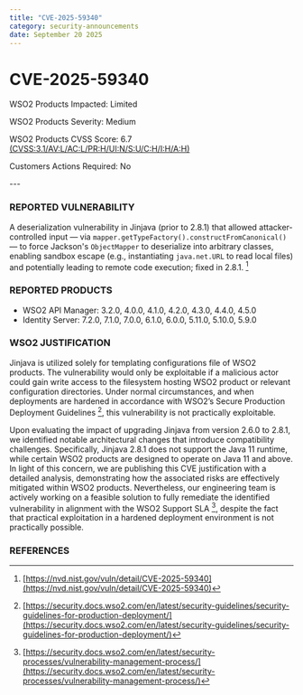 ```yaml
---
title: "CVE-2025-59340"
category: security-announcements
date: September 20 2025
---
```


# CVE-2025-59340

<p class="doc-info">WSO2 Products Impacted: Limited</p>
<p class="doc-info">WSO2 Products Severity: Medium</p>
<p class="doc-info">WSO2 Products CVSS Score: 6.7 <a href="https://www.first.org/cvss/calculator/3-1#CVSS:3.1/AV:L/AC:L/PR:H/UI:N/S:U/C:H/I:H/A:H">(CVSS:3.1/AV:L/AC:L/PR:H/UI:N/S:U/C:H/I:H/A:H)</a></p>
<p class="doc-info">Customers Actions Required: No</p>
---

### REPORTED VULNERABILITY

A deserialization vulnerability in Jinjava (prior to 2.8.1) that allowed attacker-controlled input — via `mapper.getTypeFactory().constructFromCanonical()` — to force Jackson's `ObjectMapper` to deserialize into arbitrary classes, enabling sandbox escape (e.g., instantiating `java.net.URL` to read local files) and potentially leading to remote code execution; fixed in 2.8.1. [^1]

### REPORTED PRODUCTS

- WSO2 API Manager: 3.2.0, 4.0.0, 4.1.0, 4.2.0, 4.3.0, 4.4.0, 4.5.0
- Identity Server: 7.2.0, 7.1.0, 7.0.0, 6.1.0, 6.0.0, 5.11.0, 5.10.0, 5.9.0

### WSO2 JUSTIFICATION

Jinjava is utilized solely for templating configurations file of WSO2 products. The vulnerability would only be exploitable if a malicious actor could gain write access to the filesystem hosting WSO2 product or relevant configuration directories. Under normal circumstances, and when deployments are hardened in accordance with WSO2’s Secure Production Deployment Guidelines [^2], this vulnerability is not practically exploitable.

Upon evaluating the impact of upgrading Jinjava from version 2.6.0 to 2.8.1, we identified notable architectural changes that introduce compatibility challenges. Specifically, Jinjava 2.8.1 does not support the Java 11 runtime, while certain WSO2 products are designed to operate on Java 11 and above. In light of this concern, we are publishing this CVE justification with a detailed analysis, demonstrating how the associated risks are effectively mitigated within WSO2 products. Nevertheless, our engineering team is actively working on a feasible solution to fully remediate the identified vulnerability in alignment with the WSO2 Support SLA [^3], despite the fact that practical exploitation in a hardened deployment environment is not practically possible.

### REFERENCES
[^1]: [https://nvd.nist.gov/vuln/detail/CVE-2025-59340](https://nvd.nist.gov/vuln/detail/CVE-2025-59340)
[^2]: [https://security.docs.wso2.com/en/latest/security-guidelines/security-guidelines-for-production-deployment/](https://security.docs.wso2.com/en/latest/security-guidelines/security-guidelines-for-production-deployment/)
[^3]: [https://security.docs.wso2.com/en/latest/security-processes/vulnerability-management-process/](https://security.docs.wso2.com/en/latest/security-processes/vulnerability-management-process/)
